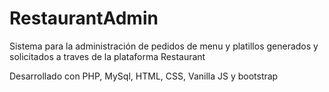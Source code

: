 # RestaurantAdmin

Sistema para la administración de pedidos de menu y platillos generados y solicitados a traves de la plataforma Restaurant

Desarrollado con PHP, MySql, HTML, CSS, Vanilla JS y bootstrap